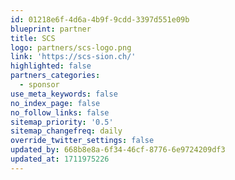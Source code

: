 ```yaml
---
id: 01218e6f-4d6a-4b9f-9cdd-3397d551e09b
blueprint: partner
title: SCS
logo: partners/scs-logo.png
link: 'https://scs-sion.ch/'
highlighted: false
partners_categories:
  - sponsor
use_meta_keywords: false
no_index_page: false
no_follow_links: false
sitemap_priority: '0.5'
sitemap_changefreq: daily
override_twitter_settings: false
updated_by: 668b8e8a-6f34-46cf-8776-6e9724209df3
updated_at: 1711975226
---
```

